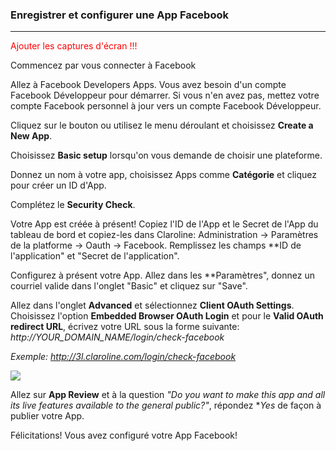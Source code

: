 ### Enregistrer et configurer une App Facebook
---

<p style="color: red">Ajouter les captures d'écran !!!</p>

Commencez par vous connecter à Facebook

Allez à Facebook Developers Apps. Vous avez besoin d'un compte Facebook Développeur pour démarrer. Si vous n'en avez pas, mettez votre compte Facebook personnel à jour vers un compte Facebook Développeur.

Cliquez sur le bouton ou utilisez le menu déroulant et choisissez **Create a New App**.

Choisissez **Basic setup** lorsqu'on vous demande de choisir une plateforme.

Donnez un nom à votre app, choisissez Apps comme **Catégorie** et cliquez pour créer un ID d'App.

Complétez le **Security Check**.

Votre App est créée à présent! Copiez l'ID de l'App et le Secret de l'App du tableau de bord et copiez-les dans Claroline: Administration -> Paramètres de la platforme -> Oauth -> Facebook. Remplissez les champs **ID de l'application" et "Secret de l'application".

Configurez à présent votre App. Allez dans les **Paramètres", donnez un courriel valide dans l'onglet "Basic" et cliquez sur "Save".

Allez dans l'onglet **Advanced** et sélectionnez **Client OAuth Settings**. Choisissez l'option **Embedded Browser OAuth Login** et pour le **Valid OAuth redirect URL**, écrivez votre URL sous la forme suivante: _http://YOUR_DOMAIN_NAME/login/check-facebook_

_Exemple: http://3l.claroline.com/login/check-facebook_

![](/fr/admin/oauth/images/fb_app_enable_browser_add_redirect.jpg)

Allez sur **App Review** et à la question _"Do you want to make this app and all its live features available to the general public?"_, répondez **Yes* de façon à publier votre App.

Félicitations! Vous avez configuré votre App Facebook!